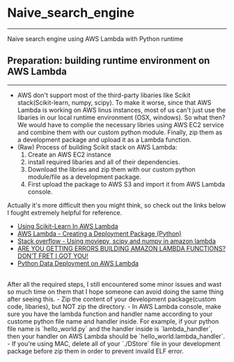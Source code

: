 # Naive_search_engine
---
Naive search engine using AWS Lambda with Python runtime

## Preparation: building runtime environment on AWS Lambda
---
- AWS  don't support most of the third-party libaries like Scikit stack(Scikit-learn, numpy, scipy). To make it worse, since that AWS Lambda is working on AWS linus instances, most of us can't just use the libaries in our local runtime environment (OSX, windows). So what then? We would have to complie the necessary libries using AWS EC2 service and combine them with our custom python module. Finally, zip them as a development package and upload it as a Lambda function.
- (Raw) Process of building Scikit stack on AWS Lambda:
  1. Create an AWS EC2 instance
  2. install required libaries and all of their dependencies.
  3. Download the libries and zip them with our custom python module/file as a development package.
  4. First upload the package to AWS S3 and import it from AWS Lambda console.

Actually it's more difficult then you might think, so check out the links below I fought extremely helpful for reference.
- [Using Scikit-Learn In AWS Lambda]
- [AWS Lambda - Creating a Deployment Package (Python)]
- [Stack overflow - Using moviepy, scipy and numpy in amazon lambda] 
- [ARE YOU GETTING ERRORS BUILDING AMAZON LAMBDA FUNCTIONS? DON’T FRET I GOT YOU!]
- [Python Data Deployment on AWS Lambda]

</br>
After all the required steps, I still encountered some minor issues and wast so much time on them that I hope someone can avoid doing the same thing after seeing this.
- Zip the content of your development package(custom code, libaries), but NOT zip the directory.
- In AWS Lambda console, make sure you have the lambda function and handler name according to your custome python file name and handler inside. For example, if your python file name is `hello_world.py` and the handler inside is `lambda_handler`, then your handler on AWS Lambda should be `hello_world.lambda_handler`.
- If you're using MAC, delete all of your `./DStore` file in your development package before zip them in order to prevent invaild ELF error. 



[Using Scikit-Learn In AWS Lambda]: https://serverlesscode.com/post/deploy-scikitlearn-on-lamba/
[AWS Lambda - Creating a Deployment Package (Python)]: http://docs.aws.amazon.com/lambda/latest/dg/lambda-python-how-to-create-deployment-package.html
[Stack overflow - Using moviepy, scipy and numpy in amazon lambda]: http://stackoverflow.com/questions/34749806/using-moviepy-scipy-and-numpy-in-amazon-lambda
[ARE YOU GETTING ERRORS BUILDING AMAZON LAMBDA FUNCTIONS? DON’T FRET I GOT YOU!]:http://www.iheavy.com/2016/02/14/getting-errors-building-amazon-lambda-python-functions-help-howto/
[Python Data Deployment on AWS Lambda]:https://nervous.io/python/aws/lambda/2016/02/17/scipy-pandas-lambda/
